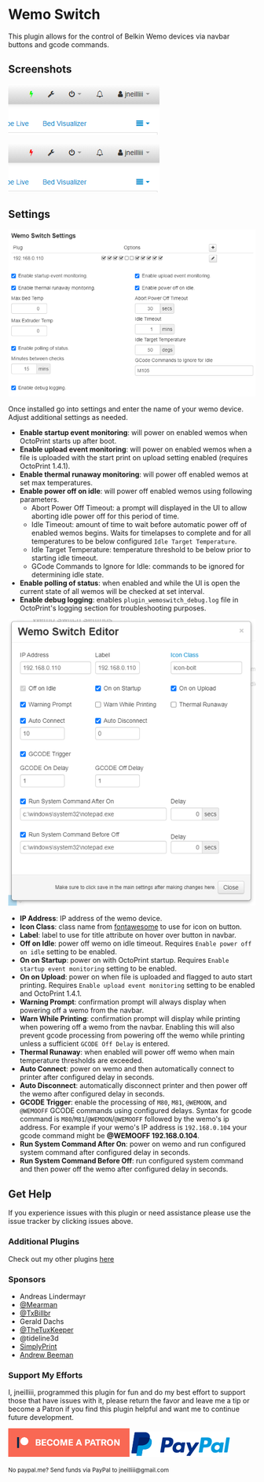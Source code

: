# Wemo Switch

This plugin allows for the control of Belkin Wemo devices via navbar buttons and gcode commands.

## Screenshots

![on](screenshot_on.png)

![off](screenshot_off.png)

## Settings

![screenshot](settings.png)

Once installed go into settings and enter the name of your wemo device. Adjust additional settings as needed.

- **Enable startup event monitoring**: will power on enabled wemos when OctoPrint starts up after boot.
- **Enable upload event monitoring**: will power on enabled wemos when a file is uploaded with the start print on upload setting enabled (requires OctoPrint 1.4.1).
- **Enable thermal runaway monitoring**: will power off enabled wemos at set max temperatures.
- **Enable power off on idle**: will power off enabled wemos using following parameters.
  - Abort Power Off Timeout: a prompt will displayed in the UI to allow aborting idle power off for this period of time.
  - Idle Timeout: amount of time to wait before automatic power off of enabled wemos begins. Waits for timelapses to complete and for all temperatures to be below configured `Idle Target Temperature`.
  - Idle Target Temperature: temperature threshold to be below prior to starting idle timeout.
  - GCode Commands to Ignore for Idle: commands to be ignored for determining idle state.
- **Enable polling of status**: when enabled and while the UI is open the current state of all wemos will be checked at set interval.
- **Enable debug logging**: enables `plugin_wemoswitch_debug.log` file in OctoPrint's logging section for troubleshooting purposes.

![screenshot](settings_wemo_editor.png)

- **IP Address**: IP address of the wemo device.
- **Icon Class**: class name from [fontawesome](http://fontawesome.io/3.2.1/cheatsheet/) to use for icon on button.
- **Label**: label to use for title attribute on hover over button in navbar.
- **Off on Idle**: power off wemo on idle timeout. Requires `Enable power off on idle` setting to be enabled.
- **On on Startup**: power on with OctoPrint startup. Requires `Enable startup event monitoring` setting to be enabled.
- **On on Upload**: power on when file is uploaded and flagged to auto start printing. Requires `Enable upload event monitoring` setting to be enabled and OctoPrint 1.4.1.
- **Warning Prompt**: confirmation prompt will always display when powering off a wemo from the navbar.
- **Warn While Printing**: confirmation prompt will display while printing when powering off a wemo from the navbar. Enabling this will also prevent gcode processing from powering off the wemo while printing unless a sufficient `GCODE Off Delay` is entered.
- **Thermal Runaway**: when enabled will power off wemo when main temperature thresholds are exceeded.
- **Auto Connect**: power on wemo and then automatically connect to printer after configured delay in seconds.
- **Auto Disconnect**: automatically disconnect printer and then power off the wemo after configured delay in seconds.
- **GCODE Trigger**: enable the processing of `M80`, `M81`, `@WEMOON`, and `@WEMOOFF` GCODE commands using configured delays. Syntax for gcode command is `M80`/`M81`/`@WEMOON`/`@WEMOOFF` followed by the wemo's ip address.  For example if your wemo's IP address is `192.168.0.104` your gcode command might be **@WEMOOFF 192.168.0.104**.
- **Run System Command After On**: power on wemo and run configured system command after configured delay in seconds.
- **Run System Command Before Off**: run configured system command and then power off the wemo after configured delay in seconds.

## Get Help

If you experience issues with this plugin or need assistance please use the issue tracker by clicking issues above.

### Additional Plugins

Check out my other plugins [here](https://plugins.octoprint.org/by_author/#jneilliii)

### Sponsors
- Andreas Lindermayr
- [@Mearman](https://github.com/Mearman)
- [@TxBillbr](https://github.com/TxBillbr)
- Gerald Dachs
- [@TheTuxKeeper](https://github.com/thetuxkeeper)
- @tideline3d
- [SimplyPrint](https://simplyprint.dk/)
- [Andrew Beeman](https://github.com/Kiendeleo)

### Support My Efforts
I, jneilliii, programmed this plugin for fun and do my best effort to support those that have issues with it, please return the favor and leave me a tip or become a Patron if you find this plugin helpful and want me to continue future development.

[![Patreon](patreon-with-text-new.png)](https://www.patreon.com/jneilliii) [![paypal](paypal-with-text.png)](https://paypal.me/jneilliii)

<small>No paypal.me? Send funds via PayPal to jneilliii&#64;gmail&#46;com</small>

